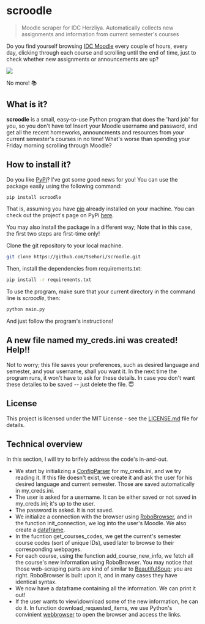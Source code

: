 # scroodle
> Moodle scraper for IDC Herzliya. Automatically collects new assignments and information from current semester's courses

Do you find yourself browsing [IDC Moodle](http://moodle.idc.ac.il/2018/my/index.php?lang=en) every couple of hours, every day, clicking through each course and scrolling until the end of time, just to check whether new assignments or announcements are up?

<img src="readme_gif.gif">

No more! :books: 

## What is it?

**scroodle** is a small, easy-to-use Python program that does the 'hard job' for you, so you don't have to! Insert your Moodle username and password, and get all the recent homeworks, announcments and resources from *your* current semester's courses in no time!
What's worse than spending your Friday morning scrolling through Moodle?

## How to install it?

Do you like [PyPi](https://pypi.org/)? I've got some good news for you! You can use the package easily using the following command:
```sh
pip install scroodle
```
That is, assuming you have [pip](https://pypi.org/project/pip/) already installed on your machine.
You can check out the project's page on PyPi [here](https://pypi.org/project/scroodle/).

You may also install the package in a different way;
Note that in this case, the first two steps are first-time only!

Clone the git repository to your local machine.
```sh
git clone https://github.com/tsehori/scroodle.git
```

Then, install the dependencies from requirements.txt:
```sh
pip install -r requirements.txt
```

To use the program, make sure that your current directory in the command line is *scroodle*, then:
```sh
python main.py
```
And just follow the program's instructions!

## A new file named my_creds.ini was created! Help!!
Not to worry; this file saves your preferences, such as desired language and semester, and your username, shall you want it. In the next time the program runs, it won't have to ask for these details.
In case you don't want these detailes to be saved -- just delete the file. :innocent:

## License
This project is licensed under the MIT License - see the [LICENSE.md](LICENSE) file for details.

## Technical overview
In this section, I will try to brifely address the code's in-and-out.
- We start by initializing a [ConfigParser](https://docs.python.org/3/library/configparser.html) for my_creds.ini, and we try reading it.
If this file doesn't exist, we create it and ask the user for his desired language and current semester. Those are saved automatically in my_creds.ini.
- The user is asked for a username. It can be either saved or not saved in my_creds.ini; it's up to the user.
- The password is asked. It is not saved.
- We initialize a connection with the browser using [RoboBrowser](https://github.com/jmcarp/robobrowser), and in the function init_connection, we log into the user's Moodle. We also create a [dataframe](https://pandas.pydata.org/pandas-docs/stable/generated/pandas.DataFrame.html#pandas-dataframe).
- In the fucntion get_courses_codes, we get the current's semester course codes (sort of unique IDs), used later to browse to their corresponding webpages.
- For each course, using the function add_course_new_info, we fetch all the course's new information using RoboBrowser. You may notice that those web-scraping parts are kind of similar to [BeautifulSoup](https://www.crummy.com/software/BeautifulSoup/bs4/doc/); you are right. RoboBrowser is built upon it, and in many cases they have identical syntax.
- We now have a dataframe containing all the information. We can print it out!
- If the user wants to view\download some of the new information, he can do it. In function download_requested_items, we use Python's convinient [webbrowser](https://docs.python.org/2/library/webbrowser.html) to open the browser and access the links.
